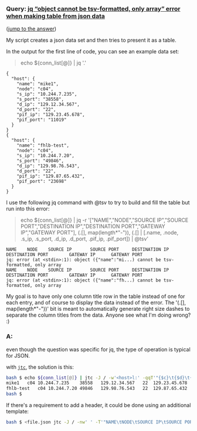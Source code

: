 ### Query: [jq “object cannot be tsv-formatted, only array” error when making table from json data](https://stackoverflow.com/questions/59973594/jq-object-cannot-be-tsv-formatted-only-array-error-when-making-table-from-jso)
([jump to the answer](https://github.com/ldn-softdev/stackoverflow-json/blob/master/lib/reformat%20objects%20to%20be%20tsv-formatted%20making%20table%20from%20json%20data.md#a))

My script creates a json data set and then tries to present it as a table. 

In the output for the first line of code, you can see an example data set:

> echo ${conn_list[@]} | jq '.'

```
{
  "host": {
    "name": "mike1",
    "node": "c04",
    "s_ip": "10.244.7.235",
    "s_port": "38558",
    "d_ip": "129.12.34.567",
    "d_port": "22",
    "pif_ip": "129.23.45.678",
    "pif_port": "11019"
  }
}
{
  "host": {
    "name": "fhlb-test",
    "node": "c04",
    "s_ip": "10.244.7.20",
    "s_port": "49846",
    "d_ip": "129.98.76.543",
    "d_port": "22",
    "pif_ip": "129.87.65.432",
    "pif_port": "23698"
  }
}
```

I use the following jq command with @tsv to try to build and fill the table but run into this error:

> echo ${conn_list[@]} | jq -r '["NAME","NODE","SOURCE IP","SOURCE PORT","DESTINATION IP","DESTINATION PORT","GATEWAY IP","GATEWAY PORT"], (.[], map(length*"-")), (.[] | [.name, .node, .s_ip, .s_port, .d_ip, .d_port, .pif_ip, .pif_port]) | @tsv'

```
NAME    NODE    SOURCE IP       SOURCE PORT     DESTINATION IP  DESTINATION PORT        GATEWAY IP      GATEWAY PORT
jq: error (at <stdin>:1): object ({"name":"mi...) cannot be tsv-formatted, only array
NAME    NODE    SOURCE IP       SOURCE PORT     DESTINATION IP  DESTINATION PORT        GATEWAY IP      GATEWAY PORT
jq: error (at <stdin>:1): object ({"name":"fh...) cannot be tsv-formatted, only array
```

My goal is to have only one column title row in the table instead of one for each entry, and of course to display the data instead of the error. The '(.[], map(length*"-"))' bit is meant to automatically generate right size dashes to separate the column titles from the data. Anyone see what I'm doing wrong? :) 

### A:
even though the question was specific for jq, the type of operation is typical for JSON.

with [`jtc`](https://github.com/ldn-softdev/jtc), the solution is this:
```bash
bash $ echo ${conn_list[@]} | jtc -J / -w'<host>l:' -qqT'"{$c}\t{$d}\t{$g}\t{$h}\t{$a}\t{$b}\t{$e}\t{$f}"'
mike1	c04	10.244.7.235	38558	129.12.34.567	22	129.23.45.678	11019
fhlb-test	c04	10.244.7.20	49846	129.98.76.543	22	129.87.65.432	23698
bash $ 
```

If there's a requirement to add a header, it could be done using an additional template:
```bash
bash $ <file.json jtc -J / -nw' ' -T'"NAME\tNODE\tSOURCE IP\tSOURCE PORT\tDESTINATION IP\tDESTINATION PORT\t GATEWAY IP\tGATEWAY PORT"' -w'<host>l:' -qqT'"{$c}\t{$d}\t{$g}\t{$h}\t{$a}\t{$b}\t{$e}\t{$f}"'
```
